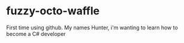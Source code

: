 # fuzzy-octo-waffle
First time using github.
My names Hunter,
i'm wanting to learn how to become a C# developer

